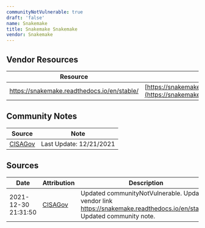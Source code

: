 ```yaml
---
communityNotVulnerable: true
draft: 'false'
name: Snakemake
title: Snakemake Snakemake
vendor: Snakemake
---
```


## Vendor Resources
| Resource | Link |
| --- | --- |
| https://snakemake.readthedocs.io/en/stable/ | [https://snakemake.readthedocs.io/en/stable/](https://snakemake.readthedocs.io/en/stable/) |


## Community Notes
| Source | Note |
| --- | --- |
| [CISAGov](https://raw.githubusercontent.com/cisagov/log4j-affected-db/develop/README.md) | Last Update: 12/21/2021 |

## Sources
| Date | Attribution | Description |
| --- | --- | --- |
| 2021-12-30 21:31:50 | [CISAGov](https://raw.githubusercontent.com/cisagov/log4j-affected-db/develop/README.md) | Updated communityNotVulnerable. Updated vendor link https://snakemake.readthedocs.io/en/stable/. Updated community note.  |
